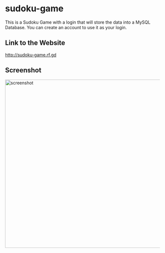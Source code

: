 # sudoku-game

This is a Sudoku Game with a login that will store the data into a MySQL Database. You can create an account to use it as your login.

## Link to the Website

http://sudoku-game.rf.gd

## Screenshot

<img width="547" alt="screenshot" src="https://github.com/StefDegiorgi/sudoku-game/assets/139114438/2179c243-866e-4479-baf5-6e44dfda1be5">
